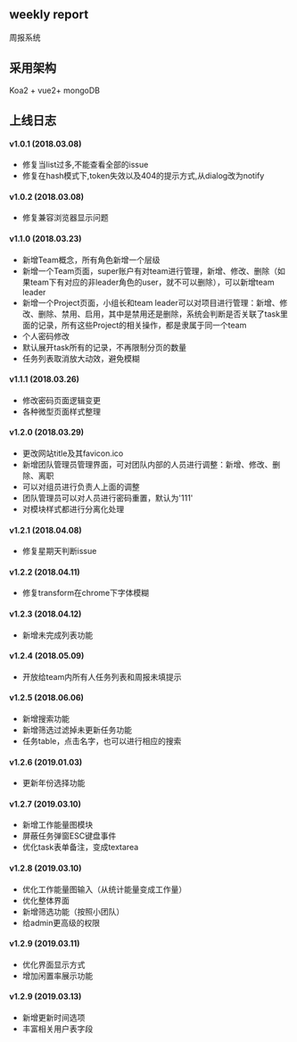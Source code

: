 ## weekly report
周报系统

## 采用架构
Koa2 + vue2+ mongoDB

## 上线日志

#### v1.0.1 (2018.03.08)
 - 修复当list过多,不能查看全部的issue
 - 修复在hash模式下,token失效以及404的提示方式,从dialog改为notify
 
#### v1.0.2 (2018.03.08)
 - 修复兼容浏览器显示问题

#### v1.1.0 (2018.03.23)
- 新增Team概念，所有角色新增一个层级
- 新增一个Team页面，super账户有对team进行管理，新增、修改、删除（如果team下有对应的非leader角色的user，就不可以删除），可以新增team leader
- 新增一个Project页面，小组长和team leader可以对项目进行管理：新增、修改、删除、禁用、启用，其中是禁用还是删除，系统会判断是否关联了task里面的记录，所有这些Project的相关操作，都是隶属于同一个team
- 个人密码修改
- 默认展开task所有的记录，不再限制分页的数量
- 任务列表取消放大动效，避免模糊

#### v1.1.1 (2018.03.26)
- 修改密码页面逻辑变更
- 各种微型页面样式整理

#### v1.2.0 (2018.03.29)
- 更改网站title及其favicon.ico
- 新增团队管理员管理界面，可对团队内部的人员进行调整：新增、修改、删除、离职
- 可以对组员进行负责人上面的调整
- 团队管理员可以对人员进行密码重置，默认为'111'
- 对模块样式都进行分离化处理

#### v1.2.1 (2018.04.08)
- 修复星期天判断issue

#### v1.2.2 (2018.04.11)
- 修复transform在chrome下字体模糊

#### v1.2.3 (2018.04.12)
- 新增未完成列表功能

#### v1.2.4 (2018.05.09)
- 开放给team内所有人任务列表和周报未填提示

#### v1.2.5 (2018.06.06)
- 新增搜索功能
- 新增筛选过滤掉未更新任务功能
- 任务table，点击名字，也可以进行相应的搜索

#### v1.2.6 (2019.01.03)
- 更新年份选择功能

#### v1.2.7 (2019.03.10)
- 新增工作能量图模块
- 屏蔽任务弹窗ESC键盘事件
- 优化task表单备注，变成textarea

#### v1.2.8 (2019.03.10)
- 优化工作能量图输入（从统计能量变成工作量）
- 优化整体界面
- 新增筛选功能（按照小团队）
- 给admin更高级的权限

#### v1.2.9 (2019.03.11)
- 优化界面显示方式
- 增加闲置率展示功能  

#### v1.2.9 (2019.03.13)
- 新增更新时间选项
- 丰富相关用户表字段